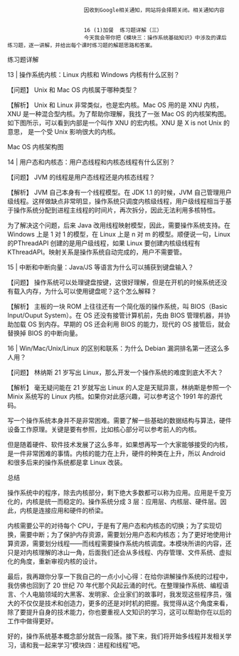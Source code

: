 
                            
                            因收到Google相关通知，网站将会择期关闭。相关通知内容
                            
                            
                            16 (1)加餐  练习题详解（三）
                            今天我会带你把《模块三：操作系统基础知识》中涉及的课后练习题，逐一讲解，并给出每个课时练习题的解题思路和答案。

练习题详解

13 | 操作系统内核：Linux 内核和 Windows 内核有什么区别？

【问题】 Unix 和 Mac OS 内核属于哪种类型？

【解析】 Unix 和 Linux 非常类似，也是宏内核。Mac OS 用的是 XNU 内核， XNU 是一种混合型内核。为了帮助你理解，我找了一张 Mac OS 的内核架构图。 如下图所示，可以看到内部是一个叫作 XNU 的宏内核。XNU 是 X is not Unix 的意思， 是一个受 Unix 影响很大的内核。



Mac OS 内核架构图

14 | 用户态和内核态：用户态线程和内核态线程有什么区别？

【问题】 JVM 的线程是用户态线程还是内核态线程？

【解析】 JVM 自己本身有一个线程模型。在 JDK 1.1 的时候，JVM 自己管理用户级线程。这样做缺点非常明显，操作系统只调度内核级线程，用户级线程相当于基于操作系统分配到进程主线程的时间片，再次拆分，因此无法利用多核特性。

为了解决这个问题，后来 Java 改用线程映射模型，因此，需要操作系统支持。在 Windows 上是 1 对 1 的模型，在 Linux 上是 n 对 m 的模型。顺便说一句，Linux 的PThreadAPI 创建的是用户级线程，如果 Linux 要创建内核级线程有KThreadAPI。映射关系是操作系统自动完成的，用户不需要管。

15 | 中断和中断向量：Java/JS 等语言为什么可以捕获到键盘输入？

【问题】 操作系统可以处理键盘按键，这很好理解，但是在开机的时候系统还没有载入内存，为什么可以使用键盘呢？这个怎么解释？

【解析】 主板的一块 ROM 上往往还有一个简化版的操作系统，叫 BIOS（Basic Input/Ouput System）。在 OS 还没有接管计算机前，先由 BIOS 管理机器，并协助加载 OS 到内存。早期的 OS 还会利用 BIOS 的能力，现代的 OS 接管后，就会替换掉 BIOS 的中断向量。

16 | Win/Mac/Unix/Linux 的区别和联系：为什么 Debian 漏洞排名第一还这么多人用？

【问题】 林纳斯 21 岁写出 Linux，那么开发一个操作系统的难度到底大不大？

【解析】 毫无疑问能在 21 岁就写出 Linux 的人定是天赋异禀，林纳斯是参照一个 Minix 系统写的 Linux 内核。如果你对此感兴趣，可以参考这个 1991 年的源代码。

写一个操作系统本身并不是非常困难。需要了解一些基础的数据结构与算法，硬件设备工作原理。关键是要有参照，比如核心部分可以参考前人的内核。

但是随着硬件、软件技术发展了这么多年，如果想再写一个大家能够接受的内核，是一件非常困难的事情。内核的能力在上升，硬件的种类在上升，所以 Android 和很多后来的操作系统都是拿 Linux 改装。

总结

操作系统中的程序，除去内核部分，剩下绝大多数都可以称为应用。应用是千变万化的，内核是统一而稳定的。操作系统分成 3 层：应用层、内核层、硬件层。因此，内核是连接应用和硬件的桥梁。

内核需要公平的对待每个 CPU，于是有了用户态和内核态的切换；为了实现切换，需要中断；为了保护内存资源，需要划分用户态和内核态；为了更好地使用计算资源，需要划分线程——而线程需要操作系统内核调度。本模块所讲的内容，还只是对内核理解的冰山一角，后面我们还会从多线程、内存管理、文件系统、虚拟化的角度，重新审视内核的设计。

最后，我再跟你分享一下我自己的一点小小心得：在给你讲解操作系统的过程中，我仿佛也回到了 20 世纪 70 年代那个风起云涌的时代。在整理操作系统、编程语言、个人电脑领域的大黑客、发明家、企业家们的故事时，我发现这些程序员，强大的不仅仅是技术和创造力，更多的还是对时机的把握。我觉得从这个角度来看，除了要提升自身的技术能力，你也要重视人文知识的学习，这可以帮助你在以后的工作中做得更好。

好的，操作系统基本概念部分就告一段落。接下来，我们将开始多线程并发相关学习，请和我一起来学习“模块四：进程和线程”吧。

                        
                        
                            